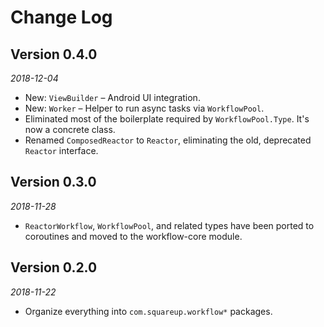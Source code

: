 Change Log
==========

## Version 0.4.0

_2018-12-04_

* New: `ViewBuilder` – Android UI integration.
* New: `Worker` – Helper to run async tasks via `WorkflowPool`.
* Eliminated most of the boilerplate required by `WorkflowPool.Type`. It's now a concrete class.
* Renamed `ComposedReactor` to `Reactor`, eliminating the old, deprecated `Reactor` interface.

## Version 0.3.0

_2018-11-28_

 * `ReactorWorkflow`, `WorkflowPool`, and related types have been ported to coroutines and moved
   to the workflow-core module.

## Version 0.2.0

_2018-11-22_

 * Organize everything into `com.squareup.workflow*` packages.

